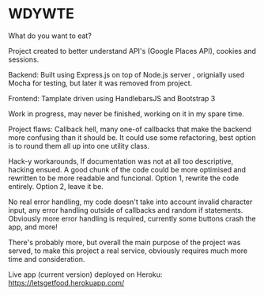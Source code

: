 # WDYWTE
What do you want to eat?


Project created to better understand API's (Google Places API), cookies and sessions.

Backend: Built using Express.js on top of Node.js server , orignially used Mocha for testing, but later it was removed from project.

Frontend: Tamplate driven using HandlebarsJS and Bootstrap 3

Work in progress, may never be finished, working on it in my spare time.

Project flaws:
Callback hell, many one-of callbacks that make the backend more confusing than it should be. It could use some refactoring, best option is to round them all up into one utility class.

Hack-y workarounds, If documentation was not at all too descriptive, hacking ensued. A good chunk of the code could be more optimised and rewritten to be more readable and funcional. Option 1, rewrite the code entirely. Option 2, leave it be.

No real error handling, my code doesn't take into account invalid character input, any error handling outside of callbacks and random if statements. Obviously more error handling is required, currently some buttons crash the app, and more!

There's probably more, but overall the main purpose of the project was served, to make this project a real service, obviously requires much more time and consideration.


Live app (current version) deployed on Heroku: https://letsgetfood.herokuapp.com/
